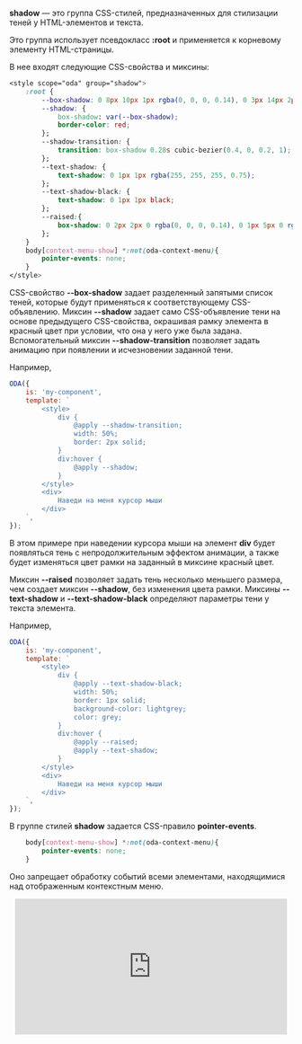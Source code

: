 **shadow** — это группа CSS-стилей, предназначенных для стилизации теней у HTML-элементов и текста.

Это группа использует псевдокласс **:root** и применяется к корневому элементу HTML-страницы.

В нее входят следующие CSS-свойства и миксины:

```css
<style scope="oda" group="shadow">
    :root {
        --box-shadow: 0 8px 10px 1px rgba(0, 0, 0, 0.14), 0 3px 14px 2px rgba(0, 0, 0, 0.12), 0 5px 5px -3px rgba(0, 0, 0, 0.2);
        --shadow: {
            box-shadow: var(--box-shadow);
            border-color: red;
        };
        --shadow-transition: {
            transition: box-shadow 0.28s cubic-bezier(0.4, 0, 0.2, 1);
        };
        --text-shadow: {
            text-shadow: 0 1px 1px rgba(255, 255, 255, 0.75);
        };
        --text-shadow-black: {
            text-shadow: 0 1px 1px black;
        };
        --raised:{
            box-shadow: 0 2px 2px 0 rgba(0, 0, 0, 0.14), 0 1px 5px 0 rgba(0, 0, 0, 0.12), 0 3px 1px -2px rgba(0, 0, 0, 0.2);
        };
    }
    body[context-menu-show] *:not(oda-context-menu){
        pointer-events: none;
    }
</style>
```

CSS-свойство **--box-shadow** задает разделенный запятыми список теней, которые будут применяться к соответствующему CSS-объявлению. Миксин **--shadow** задает само CSS-объявление тени на основе предыдущего CSS-свойства, окрашивая рамку элемента в красный цвет при условии, что она у него уже была задана. Вспомогательный миксин **--shadow-transition** позволяет задать анимацию при появлении и исчезновении заданной тени.

Например,

```javascript _run_line_edit_[my-component.js]
ODA({
    is: 'my-component',
    template: `
        <style>
            div {
                @apply --shadow-transition;
                width: 50%;
                border: 2px solid;
            }
            div:hover {
                @apply --shadow;
            }
        </style>
        <div>
            Наведи на меня курсор мыши
        </div>
    `,
});
```

В этом примере при наведении курсора мыши на элемент **div** будет появляться тень с непродолжительным эффектом анимации, а также будет изменяться цвет рамки на заданный в миксине красный цвет.

Миксин **--raised** позволяет задать тень несколько меньшего размера, чем создает миксин **--shadow**, без изменения цвета рамки. Миксины **--text-shadow** и **--text-shadow-black** определяют параметры тени у текста элемента.

Например,

```javascript _run_line_edit_[my-component.js]
ODA({
    is: 'my-component',
    template: `
        <style>
            div {
                @apply --text-shadow-black;
                width: 50%;
                border: 1px solid;
                background-color: lightgrey;
                color: grey;
            }
            div:hover {
                @apply --raised;
                @apply --text-shadow;
            }
        </style>
        <div>
            Наведи на меня курсор мыши
        </div>
    `,
});
```

В группе стилей **shadow** задается CSS-правило **pointer-events**.

```css
    body[context-menu-show] *:not(oda-context-menu){
        pointer-events: none;
    }
```

Оно запрещает обработку событий всеми элементами, находящимися над отображенным контекстным меню.

<div style="position:relative;padding-bottom:48%; margin:10px">
    <iframe src="https://www.youtube.com/embed/CsxXcqJrTkM?start=0" frameborder="0" allow="accelerometer; autoplay; encrypted-media; gyroscope; picture-in-picture" allowfullscreen 
    	style="position:absolute;width:100%;height:100%;"></iframe>
</div>

